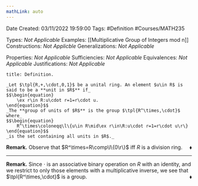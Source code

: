 ```yaml
---
mathLink: auto
---
```


<div class="topSpace"></div>

Date Created: 03/11/2022 19:59:00
Tags: #Definition #Courses/MATH235

Types: _Not Applicable_
Examples: [[Multiplicative Group of Integers mod n]]
Constructions: _Not Applicble_
Generalizations: _Not Applicable_

Properties: _Not Applicable_
Sufficiencies: _Not Applicable_
Equivalences: _Not Applicable_
Justifications: _Not Applicable_

``` ad-Definition
title: Definition.

_Let $\tpl{R,+,\cdot,0,1}$ be a unital ring. An element $u\in R$ is said to be a **unit in $R$** if_
$$\begin{equation}
    \ex r\in R:u\cdot r=1=r\cdot u.
\end{equation}$$
_The **group of units of $R$** is the group $\tpl{R^\times,\cdot}$ where_
$$\begin{equation}
    R^\times\coloneqq\l\{u\in R\mid\ex r\in\R:u\cdot r=1=r\cdot u\r\}
\end{equation}$$
_is the set containing all units in $R$._

```

**Remark.** Observe that $R^\times=R\comp\l\{0\r\}$ iff $R$ is a division ring.<span style="float:right;">$\blacklozenge$</span>

---

**Remark.** Since $\cdot$ is an associative binary operation on $R$ with an identity, and we restrict to only those elements with a multiplicative inverse, we see that $\tpl{R^\times,\cdot}$ is a group.<span style="float:right;">$\blacklozenge$</span>
